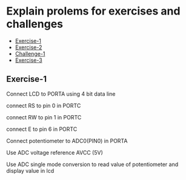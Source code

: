 # Explain prolems for exercises and challenges
- [Exercise-1](#Exercise-1)
- [Exercise-2](#Exercise-2)
- [Challenge-1](#Challenge-1)
- [Exercise-3](#Exercise-3)



## Exercise-1
<p>Connect LCD to PORTA using 4 bit data line</p>
<p>connect RS to pin 0 in PORTC</p>
<p>connect RW to pin 1 in PORTC</p>
<p>connect E to pin 6 in PORTC</p>
<p>Connect potentiometer to ADC0(PIN0) in PORTA</p>
<p>Use ADC voltage reference AVCC (5V)</p>
<p>Use ADC single mode conversion to read value of potentiometer and display value in lcd</p>